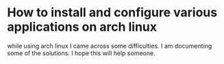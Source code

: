 # How to install and configure various applications on arch linux

while using arch linux I came across some difficulties.
I am documenting some of the solutions.
I hope this will help someone.
